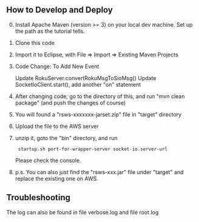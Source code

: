 ## How to Develop and Deploy

0. Install Apache Maven (version >= 3) on your local dev machine. Set up the path as the tutorial tells.
1. Clone this code
2. Import it to Eclipse, with File => Import => Existing Maven Projects
3. Code Change: To Add New Event
	
	Update RokuServer.convertRokuMsgToSioMsg()
	Update SocketIoClient.start(), add another "on" statement

4. After changing code, go to the directory of this, and run "mvn clean package" (and push the changes of course)
5. You will found a "rsws-xxxxxxx-jarset.zip" file in "target" directory
6. Upload the file to the AWS server


7. unzip it, goto the "bin" directory, and run 

	 
		startup.sh port-for-wrapper-server socket-io.server-url 
	 

   Please check the console.  

100. p.s. You can also just find the "rsws-xxx.jar" file under "target" and replace the existing one on AWS. 

## Troubleshooting

The log can also be found in file verbose.log and file root.log